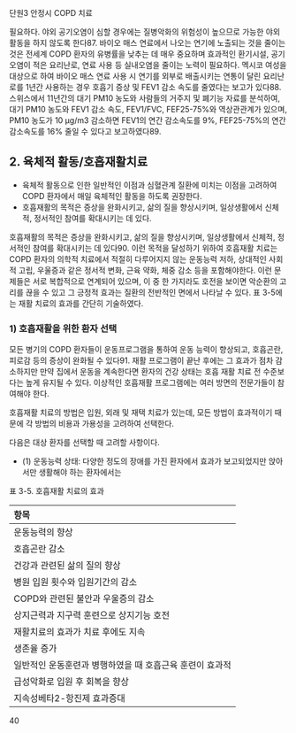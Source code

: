 단원3
안정시 COPD 치료

필요하다. 야외 공기오염이 심할 경우에는 질병악화의 위험성이 높으므로 가능한 야외 활동을 하지 않도록 한다87. 바이오 매스 연료에서 나오는 연기에 노출되는 것을 줄이는 것은 전세계 COPD 환자의 유병률을 낮추는 데 매우 중요하며 효과적인 환기시설, 공기오염이 적은 요리난로, 연료 사용 등 실내오염을 줄이는 노력이 필요하다. 멕시코 여성을 대상으로 하여 바이오 매스 연료 사용 시 연기를 외부로 배출시키는 연통이 달린 요리난로를 1년간 사용하는 경우 호흡기 증상 및 FEV1 감소 속도를 줄였다는 보고가 있다88. 스위스에서 11년간의 대기 PM10 농도와 사람들의 거주지 및 폐기능 자료를 분석하여, 대기 PM10 농도와 FEV1 감소 속도, FEV1/FVC, FEF25-75%와 역상관관계가 있으며, PM10 농도가 10 μg/m3 감소하면 FEV1의 연간 감소속도를 9%, FEF25-75%의 연간 감소속도를 16% 줄일 수 있다고 보고하였다89.

## 2. 육체적 활동/호흡재활치료

- 육체적 활동으로 인한 일반적인 이점과 심혈관계 질환에 미치는 이점을 고려하여 COPD 환자에서 매일 육체적인 활동을 하도록 권장한다.
- 호흡재활의 목적은 증상을 완화시키고, 삶의 질을 향상시키며, 일상생활에서 신체적, 정서적인 참여를 확대시키는 데 있다.

호흡재활의 목적은 증상을 완화시키고, 삶의 질을 향상시키며, 일상생활에서 신체적, 정서적인 참여를 확대시키는 데 있다90. 이런 목적을 달성하기 위하여 호흡재활 치료는 COPD 환자의 의학적 치료에서 적절히 다루어지지 않는 운동능력 저하, 상대적인 사회적 고립, 우울증과 같은 정서적 변화, 근육 약화, 체중 감소 등을 포함해야한다. 이런 문제들은 서로 복합적으로 연계되어 있으며, 이 중 한 가지라도 호전을 보이면 악순환의 고리를 끊을 수 있고 그 긍정적 효과는 질환의 전반적인 면에서 나타날 수 있다. 표 3-5에는 재활 치료의 효과를 간단히 기술하였다.

### 1) 호흡재활을 위한 환자 선택

모든 병기의 COPD 환자들이 운동프로그램을 통하여 운동 능력이 향상되고, 호흡곤란, 피로감 등의 증상이 완화될 수 있다91. 재활 프로그램이 끝난 후에는 그 효과가 점차 감소하지만 만약 집에서 운동을 계속한다면 환자의 건강 상태는 호흡 재활 치료 전 수준보다는 높게 유지될 수 있다. 이상적인 호흡재활 프로그램에는 여러 방면의 전문가들이 참여해야 한다.

호흡재활 치료의 방법은 입원, 외래 및 재택 치료가 있는데, 모든 방법이 효과적이기 때문에 각 방법의 비용과 가용성을 고려하여 선택한다.

다음은 대상 환자를 선택할 때 고려할 사항이다.
- (1) 운동능력 상태: 다양한 정도의 장애를 가진 환자에서 효과가 보고되었지만 앉아서만 생활해야 하는 환자에서는

표 3-5. 호흡재활 치료의 효과

| 항목 |
| :----------------------------------------- |
| 운동능력의 향상 |
| 호흡곤란 감소 |
| 건강과 관련된 삶의 질의 향상 |
| 병원 입원 횟수와 입원기간의 감소 |
| COPD와 관련된 불안과 우울증의 감소 |
| 상지근력과 지구력 훈련으로 상지기능 호전 |
| 재활치료의 효과가 치료 후에도 지속 |
| 생존율 증가 |
| 일반적인 운동훈련과 병행하였을 때 호흡근육 훈련이 효과적 |
| 급성악화로 입원 후 회복을 향상 |
| 지속성베타2-항진제 효과증대 |

<PAGE>40